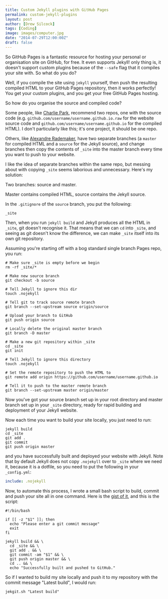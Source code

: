 ```yaml
---
title: Custom Jekyll plugins with GitHub Pages
permalink: custom-jekyll-plugins
layout: post
author: [Drew Silcock]
tags: [Coding]
image: images/computer.jpg
date: "2014-07-29T12:00:00Z"
draft: false
---
```


So GitHub Pages is a fantastic resource for hosting your personal or organisation site on GitHub, for free. It even supports Jekyll! only thing is, it doesn't support custom plugins because of the `--safe` flag that it compiles your site with. So what do you do?

Well, if you compile the site using `jekyll` yourself, then push the resulting compiled HTML to your GitHub Pages repository, then it works perfectly! You get your custom plugins, and you get your free GitHub Pages hosting.

So how do you organise the source and compiled code?

<!--more-->

Some people, like [Charlie Park](http://charliepark.org/jekyll-with-plugins/), recommend two repos, one with the source code (e.g. `github.com/username/username.github.io.raw` for the website source code and `github.com/username/username.github.io` for the compiled HTML). I don't particularly like this; it's one project, it should be one repo.

Others, like [Alexandre Rademaker](http://arademaker.github.io/blog/2011/12/01/github-pages-jekyll-plugins.html), have two separate branches (a `master` for compiled HTML and a `source` for the Jekyll source), and change branches then copy the contents of `_site` into the master branch every time you want to push to your website.

I like the idea of separate branches within the same repo, but messing about with copying `_site` seems laborious and unnecessary. Here's my solution:

Two branches: source and master.

Master contains compiled HTML, source contains the Jekyll source.

In the `.gitignore` of the `source` branch, you put the following:

```shell
_site
```

Then, when you run `jekyll build` and Jekyll produces all the HTML in `_site`, git doesn't recognise it. That means that we can `cd` into `_site`, and seeing as git doesn't know the difference, we can make `_site` itself into its own git repository.

Assuming you're starting off with a bog standard single branch Pages repo, you run:
```shell
# Make sure _site is empty before we begin
rm -rf _site/*

# Make new source branch
git checkout -b source

# Tell Jekyll to ignore this dir
touch .nojekyll

# Tell git to track source remote branch
git branch --set-upstream source origin/source

# Upload your branch to GitHub
git push origin source

# Locally delete the original master branch
git branch -D master

# Make a new git repository within _site
cd _site
git init

# Tell Jekyll to ignore this directory
touch .nojekyll

# Set the remote repository to push the HTML to
git remote add origin https://github.com/username/username.github.io

# Tell it to push to the master remote branch
git branch --set-upstream master origin/master
```

Now you've got your source branch set up in your root directory and master branch set up in your `_site` directory, ready for rapid building and deployment of your Jekyll website.

Now each time you want to build your site locally, you just need to run:
```shell
jekyll build
cd _site
git add .
git commit
git push origin master
```
and you have successfully built and deployed your website with Jekyll. Note that by default Jekyll does not copy `.nojekyll` over to `_site` where we need it, because it is a dotfile, so you need to put the following in your `_config.yml`:

```yaml
include: .nojekyll
```

Now, to automate this process, I wrote a small bash script to build, commit and push your site all in one command. Here is the [gist of it](https://gist.github.com/drewsberry/1b9fc80682edd8bcecc4), and this is the script:

```shell
#!/bin/bash
 
if [[ -z "$1" ]]; then
  echo "Please enter a git commit message"
  exit
fi
 
jekyll build && \
  cd _site && \
  git add . && \
  git commit -am "$1" && \
  git push origin master && \
  cd .. && \
  echo "Successfully built and pushed to GitHub."
```

So if I wanted to build my site locally and push it to my repository with the commit message "Latest build", I would run:

```shell
jekgit.sh "Latest build"
```
